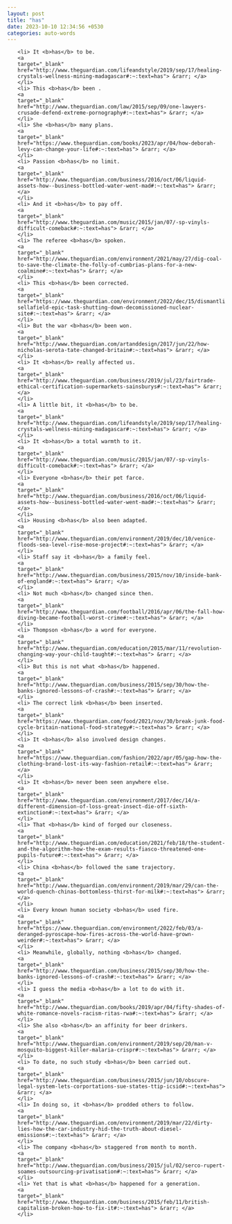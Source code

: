 ```yaml
---
layout: post
title: "has"
date: 2023-10-10 12:34:56 +0530
categories: auto-words
---
```

<ol>

    <li> It <b>has</b> to be.
    <a 
    target="_blank" 
    href="http://www.theguardian.com/lifeandstyle/2019/sep/17/healing-crystals-wellness-mining-madagascar#:~:text=has"> &rarr; </a>
    </li>
    <li> This <b>has</b> been .
    <a 
    target="_blank" 
    href="http://www.theguardian.com/law/2015/sep/09/one-lawyers-crusade-defend-extreme-pornography#:~:text=has"> &rarr; </a>
    </li>
    <li> She <b>has</b> many plans.
    <a 
    target="_blank" 
    href="https://www.theguardian.com/books/2023/apr/04/how-deborah-levy-can-change-your-life#:~:text=has"> &rarr; </a>
    </li>
    <li> Passion <b>has</b> no limit.
    <a 
    target="_blank" 
    href="http://www.theguardian.com/business/2016/oct/06/liquid-assets-how--business-bottled-water-went-mad#:~:text=has"> &rarr; </a>
    </li>
    <li> And it <b>has</b> to pay off.
    <a 
    target="_blank" 
    href="http://www.theguardian.com/music/2015/jan/07/-sp-vinyls-difficult-comeback#:~:text=has"> &rarr; </a>
    </li>
    <li> The referee <b>has</b> spoken.
    <a 
    target="_blank" 
    href="http://www.theguardian.com/environment/2021/may/27/dig-coal-to-save-the-climate-the-folly-of-cumbrias-plans-for-a-new-coalmine#:~:text=has"> &rarr; </a>
    </li>
    <li> This <b>has</b> been corrected.
    <a 
    target="_blank" 
    href="https://www.theguardian.com/environment/2022/dec/15/dismantling-sellafield-epic-task-shutting-down-decomissioned-nuclear-site#:~:text=has"> &rarr; </a>
    </li>
    <li> But the war <b>has</b> been won.
    <a 
    target="_blank" 
    href="http://www.theguardian.com/artanddesign/2017/jun/22/how-nicholas-serota-tate-changed-britain#:~:text=has"> &rarr; </a>
    </li>
    <li> It <b>has</b> really affected us.
    <a 
    target="_blank" 
    href="http://www.theguardian.com/business/2019/jul/23/fairtrade-ethical-certification-supermarkets-sainsburys#:~:text=has"> &rarr; </a>
    </li>
    <li> A little bit, it <b>has</b> to be.
    <a 
    target="_blank" 
    href="http://www.theguardian.com/lifeandstyle/2019/sep/17/healing-crystals-wellness-mining-madagascar#:~:text=has"> &rarr; </a>
    </li>
    <li> It <b>has</b> a total warmth to it.
    <a 
    target="_blank" 
    href="http://www.theguardian.com/music/2015/jan/07/-sp-vinyls-difficult-comeback#:~:text=has"> &rarr; </a>
    </li>
    <li> Everyone <b>has</b> their pet farce.
    <a 
    target="_blank" 
    href="http://www.theguardian.com/business/2016/oct/06/liquid-assets-how--business-bottled-water-went-mad#:~:text=has"> &rarr; </a>
    </li>
    <li> Housing <b>has</b> also been adapted.
    <a 
    target="_blank" 
    href="http://www.theguardian.com/environment/2019/dec/10/venice-floods-sea-level-rise-mose-project#:~:text=has"> &rarr; </a>
    </li>
    <li> Staff say it <b>has</b> a family feel.
    <a 
    target="_blank" 
    href="http://www.theguardian.com/business/2015/nov/10/inside-bank-of-england#:~:text=has"> &rarr; </a>
    </li>
    <li> Not much <b>has</b> changed since then.
    <a 
    target="_blank" 
    href="http://www.theguardian.com/football/2016/apr/06/the-fall-how-diving-became-football-worst-crime#:~:text=has"> &rarr; </a>
    </li>
    <li> Thompson <b>has</b> a word for everyone.
    <a 
    target="_blank" 
    href="http://www.theguardian.com/education/2015/mar/11/revolution-changing-way-your-child-taught#:~:text=has"> &rarr; </a>
    </li>
    <li> But this is not what <b>has</b> happened.
    <a 
    target="_blank" 
    href="http://www.theguardian.com/business/2015/sep/30/how-the-banks-ignored-lessons-of-crash#:~:text=has"> &rarr; </a>
    </li>
    <li> The correct link <b>has</b> been inserted.
    <a 
    target="_blank" 
    href="https://www.theguardian.com/food/2021/nov/30/break-junk-food-cycle-britain-national-food-strategy#:~:text=has"> &rarr; </a>
    </li>
    <li> It <b>has</b> also involved design changes.
    <a 
    target="_blank" 
    href="https://www.theguardian.com/fashion/2022/apr/05/gap-how-the-clothing-brand-lost-its-way-fashion-retail#:~:text=has"> &rarr; </a>
    </li>
    <li> It <b>has</b> never been seen anywhere else.
    <a 
    target="_blank" 
    href="http://www.theguardian.com/environment/2017/dec/14/a-different-dimension-of-loss-great-insect-die-off-sixth-extinction#:~:text=has"> &rarr; </a>
    </li>
    <li> That <b>has</b> kind of forged our closeness.
    <a 
    target="_blank" 
    href="http://www.theguardian.com/education/2021/feb/18/the-student-and-the-algorithm-how-the-exam-results-fiasco-threatened-one-pupils-future#:~:text=has"> &rarr; </a>
    </li>
    <li> China <b>has</b> followed the same trajectory.
    <a 
    target="_blank" 
    href="http://www.theguardian.com/environment/2019/mar/29/can-the-world-quench-chinas-bottomless-thirst-for-milk#:~:text=has"> &rarr; </a>
    </li>
    <li> Every known human society <b>has</b> used fire.
    <a 
    target="_blank" 
    href="https://www.theguardian.com/environment/2022/feb/03/a-deranged-pyroscape-how-fires-across-the-world-have-grown-weirder#:~:text=has"> &rarr; </a>
    </li>
    <li> Meanwhile, globally, nothing <b>has</b> changed.
    <a 
    target="_blank" 
    href="http://www.theguardian.com/business/2015/sep/30/how-the-banks-ignored-lessons-of-crash#:~:text=has"> &rarr; </a>
    </li>
    <li> I guess the media <b>has</b> a lot to do with it.
    <a 
    target="_blank" 
    href="http://www.theguardian.com/books/2019/apr/04/fifty-shades-of-white-romance-novels-racism-ritas-rwa#:~:text=has"> &rarr; </a>
    </li>
    <li> She also <b>has</b> an affinity for beer drinkers.
    <a 
    target="_blank" 
    href="http://www.theguardian.com/environment/2019/sep/20/man-v-mosquito-biggest-killer-malaria-crispr#:~:text=has"> &rarr; </a>
    </li>
    <li> To date, no such study <b>has</b> been carried out.
    <a 
    target="_blank" 
    href="http://www.theguardian.com/business/2015/jun/10/obscure-legal-system-lets-corportations-sue-states-ttip-icsid#:~:text=has"> &rarr; </a>
    </li>
    <li> In doing so, it <b>has</b> prodded others to follow.
    <a 
    target="_blank" 
    href="http://www.theguardian.com/environment/2019/mar/22/dirty-lies-how-the-car-industry-hid-the-truth-about-diesel-emissions#:~:text=has"> &rarr; </a>
    </li>
    <li> The company <b>has</b> staggered from month to month.
    <a 
    target="_blank" 
    href="http://www.theguardian.com/business/2015/jul/02/serco-rupert-soames-outsourcing-privatisation#:~:text=has"> &rarr; </a>
    </li>
    <li> Yet that is what <b>has</b> happened for a generation.
    <a 
    target="_blank" 
    href="http://www.theguardian.com/business/2015/feb/11/british-capitalism-broken-how-to-fix-it#:~:text=has"> &rarr; </a>
    </li>